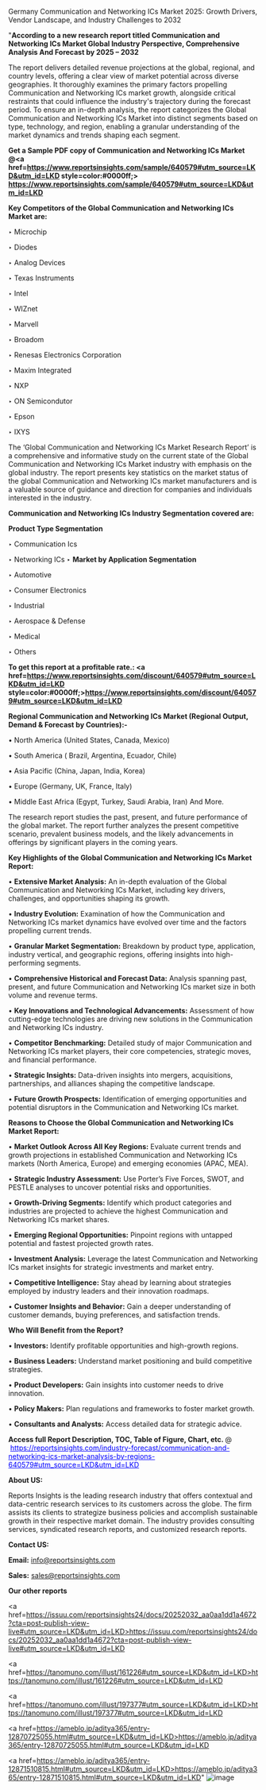 Germany Communication and Networking ICs Market 2025: Growth Drivers, Vendor Landscape, and Industry Challenges to 2032

"<strong>According to a new research report titled Communication and Networking ICs Market Global Industry Perspective, Comprehensive Analysis And Forecast by 2025 – 2032</strong>

The report delivers detailed revenue projections at the global, regional, and country levels, offering a clear view of market potential across diverse geographies. It thoroughly examines the primary factors propelling Communication and Networking ICs market growth, alongside critical restraints that could influence the industry's trajectory during the forecast period. To ensure an in-depth analysis, the report categorizes the Global Communication and Networking ICs Market into distinct segments based on type, technology, and region, enabling a granular understanding of the market dynamics and trends shaping each segment.

<strong>Get a Sample PDF copy of Communication and Networking ICs Market </strong><strong>@<a href=https://www.reportsinsights.com/sample/640579#utm_source=LKD&utm_id=LKD style=color:#0000ff;> https://www.reportsinsights.com/sample/640579#utm_source=LKD&utm_id=LKD</a></strong></font>

<strong>Key Competitors of the Global Communication and Networking ICs Market are:</strong>

‣ Microchip

‣ Diodes

‣ Analog Devices

‣ Texas Instruments

‣ Intel

‣ WIZnet

‣ Marvell

‣ Broadom

‣ Renesas Electronics Corporation

‣ Maxim Integrated

‣ NXP

‣ ON Semicondutor

‣ Epson

‣ IXYS

The ‘Global Communication and Networking ICs Market Research Report’ is a comprehensive and informative study on the current state of the Global Communication and Networking ICs Market industry with emphasis on the global industry. The report presents key statistics on the market status of the global Communication and Networking ICs market manufacturers and is a valuable source of guidance and direction for companies and individuals interested in the industry.

<strong>Communication and Networking ICs Industry Segmentation covered are:</strong>

<strong>Product Type Segmentation</strong>

‣ Communication Ics

‣ Networking ICs
‣ 
<strong>Market by Application Segmentation</strong>

‣ Automotive

‣ Consumer Electronics

‣ Industrial

‣ Aerospace & Defense

‣ Medical

‣ Others

<strong>To get this report at a profitable rate.: <a href=https://www.reportsinsights.com/discount/640579#utm_source=LKD&utm_id=LKD style=color:#0000ff;>https://www.reportsinsights.com/discount/640579#utm_source=LKD&utm_id=LKD</a></strong></font>

<strong>Regional Communication and Networking ICs Market (Regional Output, Demand &amp; Forecast by Countries):-</strong>

• North America (United States, Canada, Mexico)

• South America ( Brazil, Argentina, Ecuador, Chile)

• Asia Pacific (China, Japan, India, Korea)

• Europe (Germany, UK, France, Italy)

• Middle East Africa (Egypt, Turkey, Saudi Arabia, Iran) And More.

The research report studies the past, present, and future performance of the global market. The report further analyzes the present competitive scenario, prevalent business models, and the likely advancements in offerings by significant players in the coming years.

<strong>Key Highlights of the Global Communication and Networking ICs Market Report:</strong>

• <strong>Extensive Market Analysis:</strong> An in-depth evaluation of the Global Communication and Networking ICs Market, including key drivers, challenges, and opportunities shaping its growth.

• <strong>Industry Evolution:</strong> Examination of how the Communication and Networking ICs market dynamics have evolved over time and the factors propelling current trends.

• <strong>Granular Market Segmentation:</strong> Breakdown by product type, application, industry vertical, and geographic regions, offering insights into high-performing segments.

• <strong>Comprehensive Historical and Forecast Data:</strong> Analysis spanning past, present, and future Communication and Networking ICs market size in both volume and revenue terms.

• <strong>Key Innovations and Technological Advancements:</strong> Assessment of how cutting-edge technologies are driving new solutions in the Communication and Networking ICs industry.

• <strong>Competitor Benchmarking:</strong> Detailed study of major Communication and Networking ICs market players, their core competencies, strategic moves, and financial performance.

• <strong>Strategic Insights:</strong> Data-driven insights into mergers, acquisitions, partnerships, and alliances shaping the competitive landscape.

• <strong>Future Growth Prospects:</strong> Identification of emerging opportunities and potential disruptors in the Communication and Networking ICs market.

<strong>Reasons to Choose the Global Communication and Networking ICs Market Report:</strong>

• <strong>Market Outlook Across All Key Regions:</strong> Evaluate current trends and growth projections in established Communication and Networking ICs markets (North America, Europe) and emerging economies (APAC, MEA).

• <strong>Strategic Industry Assessment:</strong> Use Porter’s Five Forces, SWOT, and PESTLE analyses to uncover potential risks and opportunities.

• <strong>Growth-Driving Segments:</strong> Identify which product categories and industries are projected to achieve the highest Communication and Networking ICs market shares.

• <strong>Emerging Regional Opportunities:</strong> Pinpoint regions with untapped potential and fastest projected growth rates.

• <strong>Investment Analysis:</strong> Leverage the latest Communication and Networking ICs market insights for strategic investments and market entry.

• <strong>Competitive Intelligence:</strong> Stay ahead by learning about strategies employed by industry leaders and their innovation roadmaps.

• <strong>Customer Insights and Behavior:</strong> Gain a deeper understanding of customer demands, buying preferences, and satisfaction trends.

<strong>Who Will Benefit from the Report?</strong>

• <strong>Investors:</strong> Identify profitable opportunities and high-growth regions.

• <strong>Business Leaders:</strong> Understand market positioning and build competitive strategies.

• <strong>Product Developers:</strong> Gain insights into customer needs to drive innovation.

• <strong>Policy Makers:</strong> Plan regulations and frameworks to foster market growth.

• <strong>Consultants and Analysts:</strong> Access detailed data for strategic advice.
</ul>
<strong>Access full Report Description, TOC, Table of Figure, Chart, etc. </strong>@  <a href=https://reportsinsights.com/industry-forecast/communication-and-networking-ics-market-analysis-by-regions-640579#utm_source=LKD&utm_id=LKD style=color:#0000ff;>https://reportsinsights.com/industry-forecast/communication-and-networking-ics-market-analysis-by-regions-640579#utm_source=LKD&utm_id=LKD</a></font>

<strong><strong>About US</strong>:</strong>

Reports Insights is the leading research industry that offers contextual and data-centric research services to its customers across the globe. The firm assists its clients to strategize business policies and accomplish sustainable growth in their respective market domain. The industry provides consulting services, syndicated research reports, and customized research reports.

<strong>Contact US:</strong>

<p class=""""><b>Email:</b> <a href=mailto:info@reportsinsights.com>info@reportsinsights.com</a></p>
<p class=""""><b>Sales:</b> <a href=mailto:sales@reportsinsights.com>sales@reportsinsights.com</a></p>

<strong>Our other reports</strong>

<a href=https://issuu.com/reportsinsights24/docs/20252032_aa0aa1dd1a4672?cta=post-publish-view-live#utm_source=LKD&utm_id=LKD>https://issuu.com/reportsinsights24/docs/20252032_aa0aa1dd1a4672?cta=post-publish-view-live#utm_source=LKD&utm_id=LKD</a>

<a href=https://tanomuno.com/illust/161226#utm_source=LKD&utm_id=LKD>https://tanomuno.com/illust/161226#utm_source=LKD&utm_id=LKD</a>

<a href=https://tanomuno.com/illust/197377#utm_source=LKD&utm_id=LKD>https://tanomuno.com/illust/197377#utm_source=LKD&utm_id=LKD</a>

<a href=https://ameblo.jp/aditya365/entry-12870725055.html#utm_source=LKD&utm_id=LKD>https://ameblo.jp/aditya365/entry-12870725055.html#utm_source=LKD&utm_id=LKD</a>

<a href=https://ameblo.jp/aditya365/entry-12871510815.html#utm_source=LKD&utm_id=LKD>https://ameblo.jp/aditya365/entry-12871510815.html#utm_source=LKD&utm_id=LKD</a>"
![image](https://github.com/user-attachments/assets/4af8307c-8f11-4af1-a920-7464e33eb8b5)
